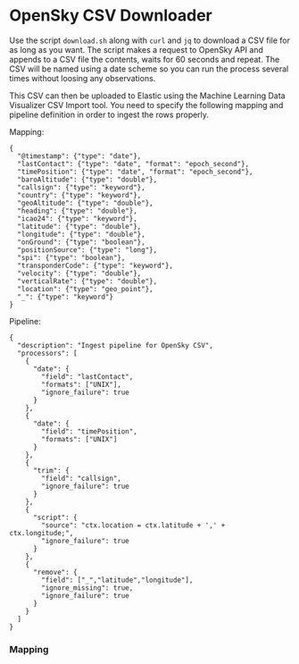 # OpenSky CSV Downloader

Use the script `download.sh` along with `curl` and `jq` to download a CSV file for as long as you want. The script makes a request to OpenSky API and appends to a CSV file the contents, waits for 60 seconds and repeat. The CSV will be named using a date scheme so you can run the process several times without loosing any observations.

This CSV can then be uploaded to Elastic using the Machine Learning Data Visualizer CSV Import tool. You need to specify the following mapping and pipeline definition in order to ingest the rows properly.


Mapping:

```
{
  "@timestamp": {"type": "date"},
  "lastContact": {"type": "date", "format": "epoch_second"},
  "timePosition": {"type": "date", "format": "epoch_second"},
  "baroAltitude": {"type": "double"},
  "callsign": {"type": "keyword"},
  "country": {"type": "keyword"},
  "geoAltitude": {"type": "double"},
  "heading": {"type": "double"},
  "icao24": {"type": "keyword"},
  "latitude": {"type": "double"},
  "longitude": {"type": "double"},
  "onGround": {"type": "boolean"},
  "positionSource": {"type": "long"},
  "spi": {"type": "boolean"},
  "transponderCode": {"type": "keyword"},
  "velocity": {"type": "double"},
  "verticalRate": {"type": "double"},
  "location": {"type": "geo_point"},
  "_": {"type": "keyword"} 
}
```

Pipeline:


```
{
  "description": "Ingest pipeline for OpenSky CSV",
  "processors": [
    {
      "date": {
        "field": "lastContact",
        "formats": ["UNIX"],
        "ignore_failure": true
      }
    },
    {
      "date": {
        "field": "timePosition",
        "formats": ["UNIX"]
      }
    },
    {
      "trim": {
        "field": "callsign",
        "ignore_failure": true
      }
    },
    {
      "script": {
        "source": "ctx.location = ctx.latitude + ',' +  ctx.longitude;",
        "ignore_failure": true
      }
    },
    {
      "remove": {
        "field": ["_","latitude","longitude"],
        "ignore_missing": true,
        "ignore_failure": true
      }
    }
  ]
}
```

### Mapping
